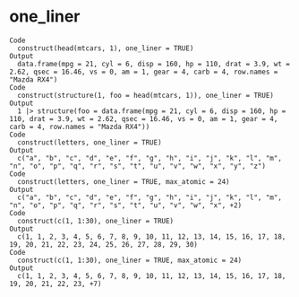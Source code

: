 # one_liner

    Code
      construct(head(mtcars, 1), one_liner = TRUE)
    Output
      data.frame(mpg = 21, cyl = 6, disp = 160, hp = 110, drat = 3.9, wt = 2.62, qsec = 16.46, vs = 0, am = 1, gear = 4, carb = 4, row.names = "Mazda RX4")
    Code
      construct(structure(1, foo = head(mtcars, 1)), one_liner = TRUE)
    Output
      1 |> structure(foo = data.frame(mpg = 21, cyl = 6, disp = 160, hp = 110, drat = 3.9, wt = 2.62, qsec = 16.46, vs = 0, am = 1, gear = 4, carb = 4, row.names = "Mazda RX4"))
    Code
      construct(letters, one_liner = TRUE)
    Output
      c("a", "b", "c", "d", "e", "f", "g", "h", "i", "j", "k", "l", "m", "n", "o", "p", "q", "r", "s", "t", "u", "v", "w", "x", "y", "z")
    Code
      construct(letters, one_liner = TRUE, max_atomic = 24)
    Output
      c("a", "b", "c", "d", "e", "f", "g", "h", "i", "j", "k", "l", "m", "n", "o", "p", "q", "r", "s", "t", "u", "v", "w", "x", +2)
    Code
      construct(c(1, 1:30), one_liner = TRUE)
    Output
      c(1, 1, 2, 3, 4, 5, 6, 7, 8, 9, 10, 11, 12, 13, 14, 15, 16, 17, 18, 19, 20, 21, 22, 23, 24, 25, 26, 27, 28, 29, 30)
    Code
      construct(c(1, 1:30), one_liner = TRUE, max_atomic = 24)
    Output
      c(1, 1, 2, 3, 4, 5, 6, 7, 8, 9, 10, 11, 12, 13, 14, 15, 16, 17, 18, 19, 20, 21, 22, 23, +7)

